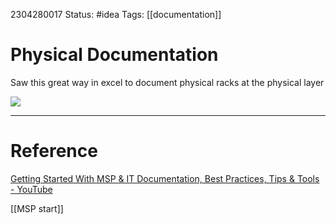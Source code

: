 2304280017
	Status: #idea 
		Tags: [[documentation]]

# Physical Documentation

Saw this great way in excel to document physical racks at the physical layer

<img src = 'https://i.gyazo.com/85e74388797378c4ae0be1cbf0690684.png'>




---
# Reference
[Getting Started With MSP & IT Documentation, Best Practices, Tips & Tools - YouTube](https://www.youtube.com/watch?v=z6IhdXa8zKE&t=627s)

[[MSP start]]